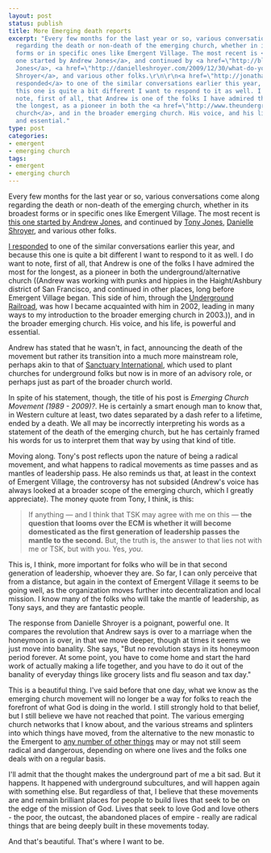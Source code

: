 ```yaml
---
layout: post
status: publish
title: More Emerging death reports
excerpt: "Every few months for the last year or so, various conversations come along
  regarding the death or non-death of the emerging church, whether in its broadest
  forms or in specific ones like Emergent Village. The most recent is <a href=\"http://tallskinnykiwi.typepad.com/tallskinnykiwi/2009/12/emerging-church-movement-1989---2009.html\">this
  one started by Andrew Jones</a>, and continued by <a href=\"http://blog.tonyj.net/2009/12/lonnie-frisbee-and-the-non-demise-of-the-emerging-church/\">Tony
  Jones</a>, <a href=\"http://danielleshroyer.com/2009/12/30/what-do-you-do-when-a-revolution-isnt-sexy-anymore/\">Danielle
  Shroyer</a>, and various other folks.\r\n\r\n<a href=\"http://jonathanstegall.com/2009/06/05/perspective-on-emergent/\">I
  responded</a> to one of the similar conversations earlier this year, and because
  this one is quite a bit different I want to respond to it as well. I do want to
  note, first of all, that Andrew is one of the folks I have admired the most for
  the longest, as a pioneer in both the <a href=\"http://www.theundergroundrailroad.org/\">underground/alternative
  church</a>, and in the broader emerging church. His voice, and his life, is powerful
  and essential."
type: post
categories:
- emergent
- emerging church
tags:
- emergent
- emerging church
---
```

Every few months for the last year or so, various conversations come along regarding the death or non-death of the emerging church, whether in its broadest forms or in specific ones like Emergent Village. The most recent is <a href="http://tallskinnykiwi.typepad.com/tallskinnykiwi/2009/12/emerging-church-movement-1989---2009.html">this one started by Andrew Jones</a>, and continued by <a href="http://blog.tonyj.net/2009/12/lonnie-frisbee-and-the-non-demise-of-the-emerging-church/">Tony Jones</a>, <a href="http://danielleshroyer.com/2009/12/30/what-do-you-do-when-a-revolution-isnt-sexy-anymore/">Danielle Shroyer</a>, and various other folks.

<a href="http://jonathanstegall.com/2009/06/05/perspective-on-emergent/">I responded</a> to one of the similar conversations earlier this year, and because this one is quite a bit different I want to respond to it as well. I do want to note, first of all, that Andrew is one of the folks I have admired the most for the longest, as a pioneer in both the underground/alternative church ((Andrew was working with punks and hippies in the Haight/Ashbury district of San Francisco, and continued in other places, long before Emergent Village began. This side of him, through the <a href="http://www.theundergroundrailroad.org/">Underground Railroad</a>, was how I became acquainted with him in 2002, leading in many ways to my introduction to the broader emerging church in 2003.)), and in the broader emerging church. His voice, and his life, is powerful and essential.

Andrew has stated that he wasn't, in fact, announcing the death of the movement but rather its transition into a much more mainstream role, perhaps akin to that of <a href="http://www.sanctuaryinternational.com/">Sanctuary International</a>, which used to plant churches for underground folks but now is in more of an advisory role, or perhaps just as part of the broader church world.

In spite of his statement, though, the title of his post is <em>Emerging Church Movement (1989 - 2009)?</em>. He is certainly a smart enough man to know that, in Western culture at least, two dates separated by a dash refer to a lifetime, ended by a death. We all may be incorrectly interpreting his words as a statement of the death of the emerging church, but he has certainly framed his words for us to interpret them that way by using that kind of title.

Moving along. Tony's post reflects upon the nature of being a radical movement, and what happens to radical movements as time passes and as mantles of leadership pass. He also reminds us that, at least in the context of Emergent Village, the controversy has not subsided (Andrew's voice has always looked at a broader scope of the emerging church, which I greatly appreciate). The money quote from Tony, I think, is this:

<blockquote><p>If anything &mdash; and I think that TSK may agree with me on this &mdash; <strong>the question that looms over the ECM is whether it will become domesticated as the first generation of leadership passes the mantle to the second.</strong> But, the truth is, the answer to that lies not with me or TSK, but with you. Yes, <em>you</em>.</p></blockquote>

This is, I think, more important for folks who will be in that second generation of leadership, whoever they are. So far, I can only perceive that from a distance, but again in the context of Emergent Village it seems to be going well, as the organization moves further into decentralization and local mission. I know many of the folks who will take the mantle of leadership, as Tony says, and they are fantastic people.

The response from Danielle Shroyer is a poignant, powerful one. It compares the revolution that Andrew says is over to a marriage when the honeymoon is over, in that we move deeper, though at times it seems we just move into banality. She says, "But no revolution stays in its honeymoon period forever. At some point, you have to come home and start the hard work of actually making a life together, and you have to do it out of the banality of everyday things like grocery lists and flu season and tax day."

This is a beautiful thing. I've said before that one day, what we know as the emerging church movement will no longer be a way for folks to reach the forefront of what God is doing in the world. I still strongly hold to that belief, but I still believe we have not reached that point. The various emerging church networks that I know about, and the various streams and splinters into which things have moved, from the alternative to the new monastic to the Emergent to <a href="http://tallskinnykiwi.typepad.com/tallskinnykiwi/2009/12/10-types-of-emerging-church-that-no-longer-upset-your-grandfather.html">any number of other things</a> may or may not still seem radical and dangerous, depending on where one lives and the folks one deals with on a regular basis.

I'll admit that the thought makes the underground part of me a bit sad. But it happens. It happened with underground subcultures, and will happen again with something else. But regardless of that, I believe that these movements are and remain brilliant places for people to build lives that seek to be on the edge of the mission of God. Lives that seek to love God and love others - the poor, the outcast, the abandoned places of empire - really are radical things that are being deeply built in these movements today.

And that's beautiful. That's where I want to be.
